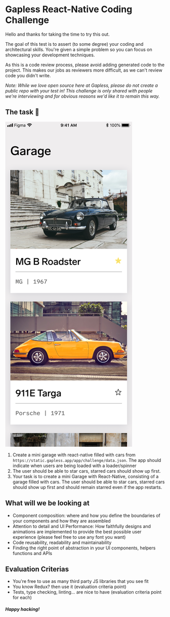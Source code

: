 # Gapless React-Native Coding Challenge

Hello and thanks for taking the time to try this out.

The goal of this test is to assert (to some degree) your coding and architectural skills. You're given a simple problem so you can focus on showcasing your development techniques.

As this is a code review process, please avoid adding generated code to the project. This makes our jobs as reviewers more difficult, as we can't review code you didn't write.

_Note: While we love open source here at Gapless, please do not create a public repo with your test in! This challenge is only shared with people we're interviewing and for obvious reasons we'd like it to remain this way._

## The task 🏁
![Challenge](/challenge.png)

1. Create a mini garage with react-native filled with cars from `https://static.gapless.app/app/challenge/data.json`. The app should indicate when users are being loaded with a loader/spinner
2. The user should be able to star cars, starred cars should show up first.
3. Your task is to create a mini Garage with React-Native, consisting of a garage filled with cars. The user should be able to star cars, starred cars should show up first and should remain starred even if the app restarts.

## What will we be looking at
- Component composition: where and how you define the boundaries of your components and how they are assembled
- Attention to detail and UI Performance: How faithfully designs and animations are implemented to provide the best possible user experience (please feel free to use any font you want)
- Code reusability, readability and maintainability
- Finding the right point of abstraction in your UI components, helpers functions and APIs

## Evaluation Criterias
- You're free to use as many third party JS libraries that you see fit
- You know Redux? then use it (evaluation criteria point)
- Tests, type checking, linting... are nice to have (evaluation criteria point for each)

##### Happy hacking!
